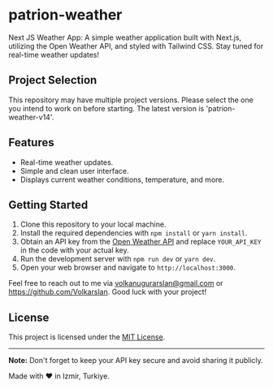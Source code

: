 # patrion-weather

Next JS Weather App: A simple weather application built with Next.js, utilizing the Open Weather API, and styled with Tailwind CSS. Stay tuned for real-time weather updates!

## Project Selection

This repository may have multiple project versions. Please select the one you intend to work on before starting. The latest version is 'patrion-weather-v14'.

## Features

-   Real-time weather updates.
-   Simple and clean user interface.
-   Displays current weather conditions, temperature, and more.

## Getting Started

1. Clone this repository to your local machine.
2. Install the required dependencies with `npm install` or `yarn install`.
3. Obtain an API key from the [Open Weather API](https://openweathermap.org/api) and replace `YOUR_API_KEY` in the code with your actual key.
4. Run the development server with `npm run dev` or `yarn dev`.
5. Open your web browser and navigate to `http://localhost:3000`.

Feel free to reach out to me via volkanugurarslan@gmail.com or https://github.com/Volkarslan. Good luck with your project!

## License

This project is licensed under the [MIT License](LICENSE).

---

**Note:** Don't forget to keep your API key secure and avoid sharing it publicly.

Made with ♥️ in Izmir, Turkiye.
